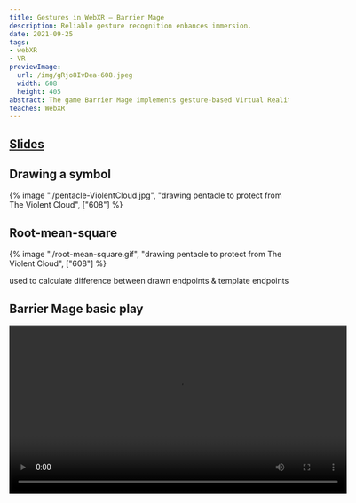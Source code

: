 ```yaml
---
title: Gestures in WebXR — Barrier Mage
description: Reliable gesture recognition enhances immersion.
date: 2021-09-25
tags:
- webXR
- VR
previewImage:
  url: /img/gRjo8IvDea-608.jpeg
  width: 608
  height: 405
abstract: The game Barrier Mage implements gesture-based Virtual Reality game play.  The user draws mystic symbols with 6-DOF VR controllers. Each symbol has a different effect. This novel game mechanic eliminates an abstraction layer usual in fantasy games, making this game more immersive.
teaches: WebXR
---
```



## [Slides](../../keynote/Gestures%20in%20WebXR)

## Drawing a symbol

{% image "./pentacle-ViolentCloud.jpg", "drawing pentacle to protect from The Violent Cloud", ["608"] %}


## Root-mean-square

{% image "./root-mean-square.gif", "drawing pentacle to protect from The Violent Cloud", ["608"] %}

used to calculate difference between drawn endpoints & template endpoints


## Barrier Mage basic play

<video controls width="608">
  <source src="/barrier-mage-basic-play-4.mp4" type="video/mp4" />

	Download the <a href="/barrier-mage-basic-play-4.mp4">MP4</a> video.
</video>


<video-player  source="/barrier-mage-basic-play-4.mp4"></video-player>

